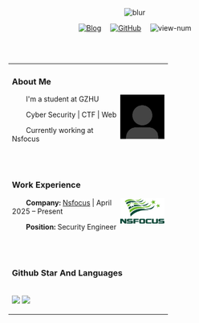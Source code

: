 <div align="center">

  <!-- Hi There -->
  
  ![blur](https://capsule-render.vercel.app/api?type=blur&height=450&color=0:4285F4,50:E84296,100:8A2BE2&text=Hello%20Friend!-nl-I%20am%200pium&strokeWidth=2&section=footer&reversal=true&fontAlign=50&stroke=E0E0E0&fontSize=45&textBg=false)

  <!-- profile logo -->
  <div>
    <a href="https://opium-00pium.github.io/0piumBlog/"><img src="https://img.shields.io/badge/Blog-博客-8c36db" alt="Blog" title="Blog" /></a>&emsp;
    <a href="https://github.com/opium-00pium"><img src="https://img.shields.io/badge/GitHub-opium--00pium-blue?logo=github&logoColor=white" alt="GitHub" title="GitHub" /></a>&emsp;
    <img src="https://komarev.com/ghpvc/?username=opium-00pium&label=Views&color=orange&style=flat" alt="view-num" />
  </div>

  <!-- Leave a blank line -->
  <br><br>

<table>
  
<tr><td>

### About Me

<img align="right" width="88" src="./img/profile.jpg" />
<p>&emsp;&emsp;I'm a student at GZHU</p>
<p>&emsp;&emsp;Cyber Security | CTF | Web</p>
<p>&emsp;&emsp;Currently working at Nsfocus</p>
<p>&emsp;&emsp;</p>

</td></tr>

<tr><td>

###  Work Experience

<img align="right" width="88" src="./img/nsfous_logo.jpg" />

<p>&emsp;&emsp;<strong>Company:</strong> <a href="https://nsfocusglobal.com/" target="_blank">Nsfocus</a> | April 2025 – Present</p>
<p>&emsp;&emsp;<strong>Position:</strong> Security Engineer</p>
<p>&emsp;&emsp;</p>

</td></tr>
<tr><td>

###  Github Star And Languages
<tr>
  <td>
    <p align="left">
      <img height="137px" src="https://github-readme-stats-git-masterrstaa-rickstaa.vercel.app/api?username=opium-00pium&hide_title=true&hide_border=true&show_icons=true&include_all_commits=true&line_height=21&text_color=000&icon_color=000&bg_color=0,4285F4,E84296,8A2BE2&theme=graywhite" />
      <img height="137px" src="https://github-readme-stats-git-masterrstaa-rickstaa.vercel.app/api/top-langs/?username=opium-00pium&hide_title=true&hide_border=true&layout=compact&langs_count=6&text_color=000&icon_color=fff&bg_color=0,4285F4,E84296,8A2BE2&theme=graywhite" />
    </p>
  </td>
</tr>
